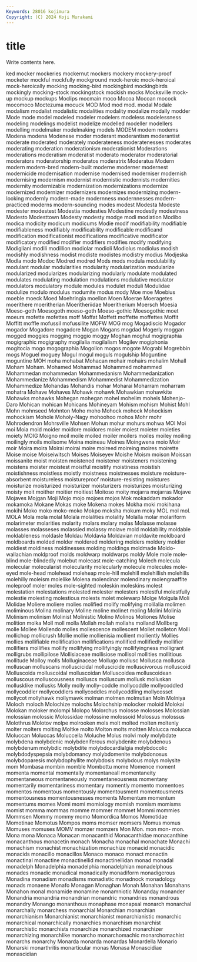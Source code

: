 ```yaml
---
Keywords: 28016 kojimura
Copyright: (C) 2024 Koji Murakami
---
```


# title

Write contents here.



ked mocker mockeries mockernut mockers mockery mockery-proof mocketer mockful mockfully
mockground mock-heroic mock-heroical mock-heroically mocking mocking-bird mockingbird mockingbirds mockingly mocking-stock
mockingstock mockish mocks Mocksville mock-up mockup mockups Moclips mocmain moco
Mocoa Mocoan mocock mocomoco Moctezuma mocuck MOD Mod mod mod.
modal Modale modalism modalist modalistic modalities modality modalize modally modder
Mode mode model modeled modeler modelers modeless modelessness modeling modelings
modelist modelize modelled modeller modellers modelling modelmaker modelmaking models MODEM
modem modems Modena modena Modenese moder moderant moderantism moderantist moderate
moderated moderately moderateness moderatenesses moderates moderating moderation moderationism moderationist Moderations
moderations moderatism moderatist moderato moderator moderatorial moderators moderatorship moderatos moderatrix
Moderatus Modern modern modern-bred modern-built moderne moderner modernest modernicide modernisation
modernise modernised moderniser modernish modernising modernism modernist modernistic modernists modernities
modernity modernizable modernization modernizations modernize modernized modernizer modernizers modernizes modernizing
modern-looking modernly modern-made modernness modernnesses modern-practiced moderns modern-sounding modes modest
Modesta Modeste modester modestest Modestia modesties Modestine modestly modestness Modesto
Modesttown Modesty modesty modge modi modiation Modibo modica modicity modicum
modicums Modie modif modifiability modifiable modifiableness modifiably modificability modificable modificand
modification modificationist modifications modificative modificator modificatory modified modifier modifiers modifies
modify modifying Modigliani modili modillion modiolar modioli Modiolus modiolus modish
modishly modishness modist modiste modistes modistry modius Modjeska Modla modo
Modoc Modred modred Mods mods modula modulability modulant modular modularities
modularity modularization modularize modularized modularizes modularizing modularly modulate modulated modulates
modulating modulation modulations modulative modulator modulators modulatory module modules modulet
moduli Modulidae modulize modulo modulus modumite modus mody Moe moe
Moebius moeble moeck Moed Moehringia moellon Moen Moerae Moeragetes moerithere
moeritherian Moeritheriidae Moeritherium Moersch Moesia Moeso-goth Moesogoth moeso-goth Moeso-gothic Moesogothic
moet moeurs mofette mofettes moff Moffat Moffett moffette moffettes Moffit
Moffitt moffle mofussil mofussilite MOFW MOG mog Mogadiscio Mogador mogador
Mogadore mogadore Mogan Mogans mogdad Mogerly moggan mogged moggies mogging
moggio moggy Moghan moghul mogigraphia mogigraphic mogigraphy mogilalia mogilalism Mogilev
mogiphonia mogitocia mogo mogographia Mogollon mogos mogote Mograbi Mogrebbin mogs
Moguel moguey Mogul mogul moguls mogulship Moguntine moguntine MOH moha
mohabat Mohacan mohair mohairs mohalim Mohall Moham Moham. Mohamed Mohammad
Mohammed mohammed Mohammedan mohammedan Mohammedanism Mohammedanization Mohammedanize Mohammedism Mohammedist Mohammedization
Mohammedize Mohandas Mohandis mohar Moharai Moharram moharram mohatra Mohave Mohaves
Mohawk mohawk Mohawkian mohawkite Mohawks mohawks Mohegan mohegan mohel mohelim
mohels Mohenjo-Daro Mohican mohican Mohicans Mohineyam Mohism mohism Mohist Mohl
Mohn mohnseed Mohnton Moho moho Mohock mohock Mohockism mohockism Mohole
Moholy-Nagy mohoohoo mohos Mohr mohr Mohrodendron Mohrsville Mohsen Mohun mohur
mohurs mohwa MOI Moi moi Moia moid moider moidore moidores
moier moiest moieter moieties moiety MOIG Moigno moil moile moiled
moiler moilers moiles moiley moiling moilingly moils moilsome Moina moineau
Moines Moingwena moio Moir moir Moira moira Moirai moirai moire
moireed moireing moires moirette Moise moise Moiseiwitsch Moises Moiseyev Moishe
Moism moison Moissan moissanite moist moisten moistened moistener moisteners moistening
moistens moister moistest moistful moistify moistiness moistish moistishness moistless moistly
moistness moistnesses moisture moisture-absorbent moistureless moistureproof moisture-resisting moistures moisturize moisturized
moisturizer moisturizers moisturizes moisturizing moisty moit moither moitier moitiest Moitoso
moity mojarra mojarras Mojave Mojaves Mojgan Moji Mojo mojo mojoes
mojos Mok mokaddam mokador mokamoka Mokane Mokas moke Mokena mokes
Mokha moki mokihana mokihi Moko moko moko-moko Mokpo moksha mokum
moky MOL mol mol. MOLA Mola mola molal Molala molalities
molality Molalla molar molariform molarimeter molarities molarity molars molary molas
Molasse molasse molasses molasseses molassied molassy molave mold moldability moldable
moldableness moldasle Moldau Moldavia Moldavian moldavite moldboard moldboards molded molder
moldered moldering molders moldery moldier moldiest moldiness moldinesses molding moldings
moldmade Moldo-wallachian moldproof molds moldwarp moldwarps moldy Mole mole mole-blind
mole-blindedly molebut molecast mole-catching Molech molecula molecular molecularist molecularity molecularly
molecule molecules mole-eyed mole-head molehead moleheap mole-hill molehill molehillish molehills
molehilly moleism molelike Molena molendinar molendinary molengraaffite moleproof moler moles
mole-sighted moleskin moleskins molest molestation molestations molested molester molesters molestful
molestfully molestie molesting molestious molests molet molewarp Molge Molgula Moli
Molidae Moliere moliere molies molified molify molifying molilalia molimen moliminous
Molina molinary Moline moline molinet moling Molini Molinia Molinism molinism
Molinist Molinistic Molino Molinos Moliones Molise molition molka Moll moll
molla Mollah mollah mollahs molland Mollberg molle Mollee Mollendo molles
mollescence mollescent Mollet molleton Molli mollichop mollicrush Mollie mollie mollienisia
mollient molliently Mollies mollies mollifiable mollification mollifications mollified mollifiedly mollifier
mollifiers mollifies mollify mollifying mollifyingly mollifyingness molligrant molligrubs mollipilose Mollisiaceae
mollisiose mollisol mollities mollitious mollitude Molloy molls Molluginaceae Mollugo mollusc
Mollusca mollusca molluscan molluscans molluscicidal molluscicide molluscivorous molluscoid Molluscoida molluscoidal
molluscoidan Molluscoidea molluscoidean molluscous molluscousness molluscs molluscum mollusk molluskan mollusklike
mollusks Molly molly molly-coddle mollycoddle mollycoddled mollycoddler mollycoddlers mollycoddles mollycoddling
mollycosset mollycot mollyhawk mollymawk molman molmen molmutian Moln Molniya Moloch
moloch Molochize molochs Molochship molocker moloid Molokai Molokan moloker molompi
Molopo Molorchus molosse molosses Molossian molossian molossic Molossidae molossine molossoid
Molossus molossus Molothrus Molotov molpe molrooken mols molt molted molten
moltenly molter molters molting Moltke molto Molton molts moltten Molucca
molucca Moluccan Moluccas Moluccella Moluche Molus molvi moly molybdate molybdena
molybdenic molybdeniferous molybdenite molybdenous molybdenum molybdic molybdite molybdocardialgia molybdocolic molybdodyspepsia
molybdomancy molybdomenite molybdonosus molybdoparesis molybdophyllite molybdosis molybdous molys molysite mom
Mombasa mombin momble Mombottu mome Momence moment momenta momental momentally
momentaneall momentaneity momentaneous momentaneously momentaneousness momentany momentarily momentariness momentary momently
momento momentoes momentos momentous momentously momentousment momentousments momentousness momentousnesses moments
Momentum momentum momentums momes Momi momi momiology momish momism momisms
momist momma mommas momme mommer mommet Mommi mommies Mommsen Mommy
mommy momo Momordica Momos Momotidae Momotinae Momotus Mompos moms momser
momsers Momus momus Momuses momuses MOMV momzer momzers Mon Mon.
mon mon- mon. Mona mona Monaca Monacan monacanthid Monacanthidae monacanthine
monacanthous monacetin monach Monacha monachal monachate Monachi monachism monachist monachization
monachize monacid monacidic monacids monacillo monacillos Monaco monaco monact monactin
monactinal monactine monactinellid monactinellidan monad monadal monadelph Monadelphia monadelphia monadelphian
monadelphous monades monadic monadical monadically monadiform monadigerous Monadina monadism monadisms
monadistic monadnock monadology monads monaene Monafo Monagan Monaghan Monah Monahan
Monahans Monahon monal monamide monamine monamniotic Monanday monander Monandria monandria
monandrian monandric monandries monandrous monandry Monango monanthous monaphase monapsal monarch
monarchal monarchally monarchess monarchial Monarchian monarchian monarchianism Monarchianist monarchianist monarchianistic
monarchic monarchical monarchically monarchies monarchism monarchist monarchistic monarchists monarchize monarchized
monarchizer monarchizing monarchlike monarcho monarchomachic monarchomachist monarchs monarchy Monarda monarda
monardas Monardella Monario Monarski monarthritis monarticular monas Monasa Monascidiae monascidian

